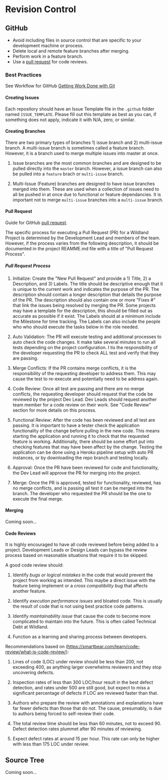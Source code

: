 #	Revision Control

## GitHub
- Avoid including files in source control that are specific to your
  development machine or process.
- Delete local and remote feature branches after merging.
- Perform work in a feature branch.
- Use a [pull request](https://help.github.com/articles/using-pull-requests/) for code reviews.

### Best Practices

See Workflow for GitHub [Getting Work Done with Git](/workflow/git#getting-work-done-with-git)

#### Creating Issues
Each repository should have an Issue Template file in the `.github` folder named `ISSUE_TEMPLATE`.
Please fill out this template as best as you can, if something does not apply, indicate it with N/A, zero, or similar.

#### Creating Branches
There are two primary types of branches 1) issue branch and 2) multi-issue branch. A multi-issue branch is sometimes called a feature branch. However, it is a branch used to merge multiple issues into master at once.

1. Issue branches are the most common branches and are designed to be pulled directly into the `master` branch. However, a issue branch can also be pulled into a `feature` brach or `multi-issue` branch.

2. Multi-Issue (Feature) branches are designed to have issue branches merged into them. These are used when a collection of issues need to all be pushed in at once due to functional or feature dependancies. It is important not to merge `multi-issue` branches into a `multi-issue` branch.

#### Pull Request
Guide for GitHub [pull request](https://help.github.com/articles/using-pull-requests/).

The specific process for executing a Pull Request (PR) for a Wildland Project is determined by the Development Lead and members of the team. However, if the process varies from the following description, it should be documented in the project REAMME.md file with a title of "Pull Request Process".

##### Pull Request Process

1. Initialize: Create the "New Pull Request" and provide a 1) Title, 2) a Description, and 3) Labels. The title should be descriptive enough that it is unique to the current work and indicates the purpose of the PR. The description should contain a longer description that details the purpose of the PR. The description should also contain one or more "Fixes #<Issue Number>" that link the issues being resolved by merging the PR. Some projects may have a template for the description, this should be filled out as accurate as possible if it exist. The Labels should at a minimum include the Milestone for time tracking. The Labels can also include the people who who should execute the tasks below in the role needed.

2. Auto Validation: The PR will execute testing and additional processes to auto check the code changes. It make take several minutes to run all tests depending on the project configuration. I tis the responsibility of the developer requesting the PR to check ALL test and verify that they are passing.

3. Merge Conflicts: If the PR contains merge conflicts, it is the responsibility of the requesting developer to address them. This may cause the test to re-execute and potentially need to be address again.

4. Code Review: Once all test are passing and there are no merge conflicts, the requesting developer should request that the code be reviewed by the project Dev Lead. Dev Leads should request another team member for a code review on their work. See "Code Review" section for more details on this process.

5. Functional Review: After the code has been reviewed and all test are passing. It is important to have a tester check the application functionality of the change before pulling in the new code. This means starting the application and running it to check that the requested feature is working. Additionally, there should be some effort put into checking features that may have been affect by the change. Testing the application can be done using a Heroku pipeline setup with auto PR instances, or by downloading the repo branch and testing locally.

6. Approval: Once the PR have been reviewed for code and functionality, the Dev Lead will approve the PR for merging into the project.

7. Merge: Once the PR is approved, tested for functionality, reviewed, has no merge conflicts, and is passing all test it can be merged into the branch. The developer who requested the PR should be the one to execute the final merge.

#### Merging

Coming soon...

#### Code Reviews

It is highly encouraged to have all code reviewed before being added to a project. Development Leads or Design Leads can bypass the review process based on reasonable situations that require it to be skipped.

A good code review should:

1. Identify *bugs or logical mistakes* in the code that would prevent the project from working as intended. This maybe a direct issue with the feature being implement or a *cross compatibility bug* that affects another feature.

2. Identify *execution performance issues* and bloated code. This is usually the result of code that is not using best practice code patterns.

3. Identify *maintainability issue* that cause the code to become more complicated to maintain into the future. This is often called Technical Debt at Wildland.

4. Function as a learning and sharing process between developers.

Recommendations based on (https://smartbear.com/learn/code-review/what-is-code-review/):

1. Lines of code (LOC) under review should be less than 200, not exceeding 400, as anything larger overwhelms reviewers and they stop uncovering defects.

2. Inspection rates of less than 300 LOC/hour result in the best defect detection, and rates under 500 are still good, but expect to miss a significant percentage of defects if LOC are reviewed faster than that.

3. Authors who prepare the review with annotations and explanations have far fewer defects than those that do not. The cause, presumably, is due to authors being forced to self-review their code.

4. The total review time should be less than 60 minutes, not to exceed 90. Defect detection rates plummet after 90 minutes of reviewing.

5. Expect defect rates at around 15 per hour. This rate can only be higher with less than 175 LOC under review.


## Source Tree

Coming soon...
